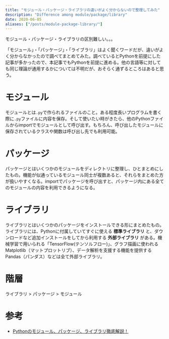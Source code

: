 ```yaml
---
title: "モジュール・パッケージ・ライブラリの違いがよく分からないので整理してみた"
description: "Difference among module/package/library"
date: 2020-06-05
aliases: ["/posts/module-package-library/"]
---
```


モジュール・パッケージ・ライブラリの区別難しい。。。
<!--more-->
「モジュール」・「パッケージ」・「ライブラリ」はよく聞くワードだが、違いがよく分からなかったので調べてまとめてみた。調べているとPythonを前提にした記事が多かったので、本記事でもPythonを前提に進める。他の言語等に対しても同じ理論が通用するかについては不明だが、おそらく通ずるところはあると思う。


# モジュール
モジュールとは`.py`で作られるファイルのこと。ある程度長いプログラムを書く際に`.py`ファイルに内容を保存。そして使いたい時がきたら、他のPythonファイルからimportでモジュールとして呼び出す。もちろん、呼び出したモジュールに保存されているクラスや関数は呼び出し先でも利用可能。

# パッケージ
パッケージとはいくつかのモジュールをディレクトリに整理し、ひとまとめにしたもの。機能が似通っているモジュール同士が複数あると、それらをまとめた方が扱いやすくなる。importでパッケージを呼び出すと、パッケージ内にある全てのモジュールの内容を利用できるようになる。

# ライブラリ
ライブラリとはいくつかのパッケージをインストールできる形にまとめたもの。ライブラリには、Pythonに付属していてすぐに使える **標準ライブラリ** と、ダウンロードなど追加インストールをしてから利用する **外部ライブラリ** がある。機械学習で用いられる「TensorFlow(テンソルフロー)」、グラフ描画に使われるMatplotlib（マットプロットリブ）、データ解析を支援する機能を提供するPandas（パンダス）などは全て外部ライブラリ。

# 階層
ライブラリ > パッケージ > モジュール

# 参考
- [Pythonのモジュール、パッケージ、ライブラリ徹底解説！](https://ai-inter1.com/python-module_package_library/)
